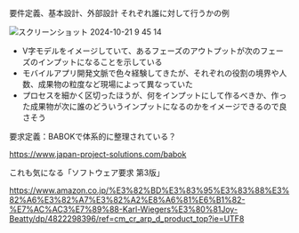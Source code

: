 要件定義、基本設計、外部設計 それぞれ誰に対して行うかの例

![スクリーンショット 2024-10-21 9 45 14](https://github.com/user-attachments/assets/ad83e136-efb3-4ab6-b894-5ea4f7f439f1)

- V字モデルをイメージしていて、あるフェーズのアウトプットが次のフェーズのインプットになることを示している
- モバイルアプリ開発文脈で色々経験してきたが、それぞれの役割の境界や人数、成果物の粒度など現場によって異なっていた
- プロセスを細かく区切ったほうが、何をインプットにして作るべきか、作った成果物が次に誰のどういうインプットになるのかをイメージできるので良さそう

要求定義：BABOKで体系的に整理されている？

https://www.japan-project-solutions.com/babok

これも気になる「ソフトウェア要求 第3版」

https://www.amazon.co.jp/%E3%82%BD%E3%83%95%E3%83%88%E3%82%A6%E3%82%A7%E3%82%A2%E8%A6%81%E6%B1%82-%E7%AC%AC3%E7%89%88-Karl-Wiegers%E3%80%81Joy-Beatty/dp/4822298396/ref=cm_cr_arp_d_product_top?ie=UTF8
